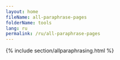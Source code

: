 ```yaml
---
layout: home
fileName: all-paraphrase-pages
folderName: tools
lang: ru
permalink: /ru/all-paraphrase-pages
---
```

{% include section/allparaphrasing.html %}